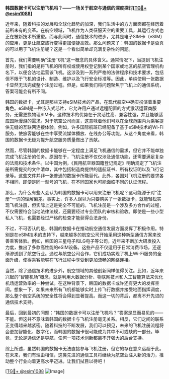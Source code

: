**韩国数据卡可以注册飞机吗？——一场关于航空与通信的深度探讨[[TG💪+ @esim1088](https://t.me/s/esim1088)]**

近年来，随着科技的发展和全球化趋势的加深，我们生活中的方方面面都在经历着前所未有的变革。在航空领域，飞机作为人类征服天空的重要工具，其运行方式也正在被新技术所重塑。而与此同时，通信技术的进步，尤其是电子SIM卡（eSIM）的应用，更是让航空旅行变得更加便捷高效。那么问题来了：韩国的数据卡是否真的可以用于飞机注册呢？这是一个看似简单却充满复杂性的问题。

首先，我们需要明确“注册飞机”这一概念的具体含义。通常情况下，当提到飞机注册时，我们指的是将飞机的所有权或使用权登记到某个国家或地区的航空管理机构名下，以便合法地运营该飞机。这涉及到一系列严格的法律程序和技术要求，包括但不限于飞机的设计、制造、维护以及飞行安全标准等。因此，单纯使用一张数据卡显然无法完成整个注册过程。但是，如果我们将问题聚焦于飞机上的通信系统，答案可能会有所不同。

韩国的数据卡，尤其是那些支持eSIM技术的产品，在现代航空中确实扮演着重要角色。eSIM是一种嵌入式芯片，它允许用户通过远程配置的方式激活运营商服务，无需更换物理SIM卡。这种技术的优势在于灵活性高、兼容性强，并且能够适应国际漫游的需求。对于航空公司而言，这意味着他们可以在全球范围内为乘客提供无缝的互联网连接体验。例如，许多国际航班已经配备了基于eSIM技术的Wi-Fi服务，使旅客能够在空中享受流媒体播放、在线办公等功能。从这个角度来看，韩国的数据卡无疑为提升航空服务质量做出了贡献。

然而，尽管韩国的数据卡能够在一定程度上满足飞机通信的需求，但它并不能单独完成飞机注册的任务。原因在于，飞机注册不仅仅涉及通信功能，还需要满足复杂的法规和技术条件。以中国为例，《民用航空器国籍登记规定》明确规定了飞机注册所需提交的文件清单，其中包括制造商提供的适航证书、所有权证明以及飞行记录等。这些文件并非一张普通的数据卡所能替代。此外，各国对飞机注册的要求各不相同，即便是同一型号的飞机，在不同国家也可能面临不同的认证流程。

那么，为什么有些人会认为韩国的数据卡可以用来注册飞机呢？这可能源于对“注册”一词的理解偏差。事实上，许多人误以为只要购买了一张数据卡，就能轻松实现飞机注册，但实际上这是完全不可能的。飞机注册是一个涉及多方合作的过程，不仅需要符合当地法律法规，还需要经过专业团队的审核和验收。即使是一些小型私人飞机，也需要经过严格的检查才能获得合法身份。

不过，不可否认的是，韩国的数据卡在推动航空通信发展方面发挥了积极作用。特别是在eSIM技术的支持下，越来越多的航空公司开始采用这种新型通信方案来改善乘客体验。例如，韩国的三星电子和LG电子等公司，近年来不断加大研发投入力度，推出了多款高性能的eSIM设备。这些产品不仅适用于日常消费市场，还逐渐渗透到了航空行业。通过与航空公司合作，它们成功实现了机上Wi-Fi服务的全面升级，使得乘客能够在飞行过程中享受到更加流畅的网络连接。

当然，除了通信技术的进步外，航空领域的其他创新同样值得关注。比如，近年来兴起的“智能机场”概念，就是利用大数据分析、物联网技术和人工智能算法来优化机场运营效率的一种尝试。在这种背景下，韩国的数据卡或许还有更大的发挥空间。想象一下，如果未来所有飞机都能够实时上传飞行数据并接受地面指挥调度，那么整个航空系统的安全性将会得到显著提高。而这一切的背后，都离不开先进的通信技术支持。

最后，回到最初的问题：“韩国的数据卡可以注册飞机吗？”答案是显而易见的——不能。但这并不意味着韩国的数据卡与飞机注册毫无关系。相反，它们之间的联系正变得越来越紧密。随着科技的不断发展，我们可以预见，未来的飞机注册流程将会更加智能化、数字化，而韩国的数据卡很可能成为其中不可或缺的一部分。毕竟，无论是通信还是导航，任何一项技术创新都离不开强大的后台支持。

综上所述，虽然韩国的数据卡无法直接参与飞机注册，但它的存在意义远超于此。在未来，我们有理由相信，这类先进的通信工具将继续为航空业注入新的活力，推动整个行业向着更高水平迈进。让我们拭目以待吧！

[[TG💪+ @esim1088](https://t.me/s/esim1088) ![Image](https://i.postimg.cc/4NQfJmqS/Snipaste-2025-05-13-00-14-12.png)]